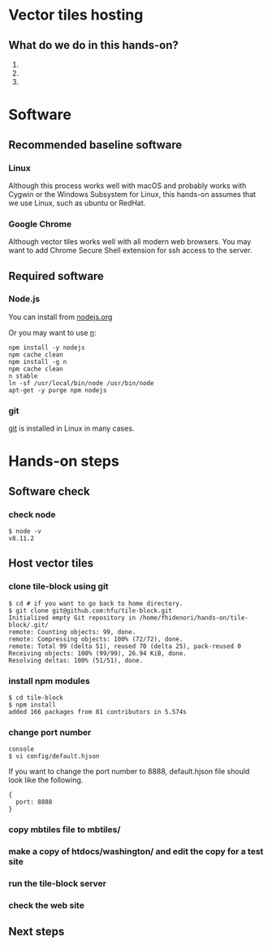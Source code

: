 # Vector tiles hosting
## What do we do in this hands-on?

1.
2.
3.

# Software
## Recommended baseline software

### Linux
Although this process works well with macOS and probably works with Cygwin or the Windows Subsystem for Linux, this hands-on assumes that we use Linux, such as ubuntu or RedHat.

### Google Chrome
Although vector tiles works well with all modern web browsers. You may want to add Chrome Secure Shell extension for ssh access to the server.

## Required software

### Node.js

You can install from [nodejs.org](https://nodejs.org/ja/download/package-manager/#debian-and-ubuntu-based-linux-distributions-debian-ubuntu-linux)

Or you may want to use [n](https://github.com/tj/n):
```
npm install -y nodejs
npm cache clean
npm install -g n
npm cache clean
n stable
ln -sf /usr/local/bin/node /usr/bin/node
apt-get -y purge npm nodejs
```

### git

[git](https://git-scm.com/) is installed in Linux in many cases.

# Hands-on steps

## Software check
### check node

```console
$ node -v
v8.11.2
```

## Host vector tiles
### clone tile-block using git

```console
$ cd # if you want to go back to home directory.
$ git clone git@github.com:hfu/tile-block.git
Initialized empty Git repository in /home/fhidenori/hands-on/tile-block/.git/
remote: Counting objects: 99, done.
remote: Compressing objects: 100% (72/72), done.
remote: Total 99 (delta 51), reused 70 (delta 25), pack-reused 0
Receiving objects: 100% (99/99), 26.94 KiB, done.
Resolving deltas: 100% (51/51), done.
```

### install npm modules

```console
$ cd tile-block
$ npm install
added 166 packages from 81 contributors in 5.574s
```

### change port number

```
console
$ vi config/default.hjson
```

If you want to change the port number to 8888, default.hjson file should look like the following.

```hjson
{
  port: 8888
}
```

### copy mbtiles file to mbtiles/

### make a copy of htdocs/washington/ and edit the copy for a test site

### run the tile-block server

### check the web site

## Next steps
### 
